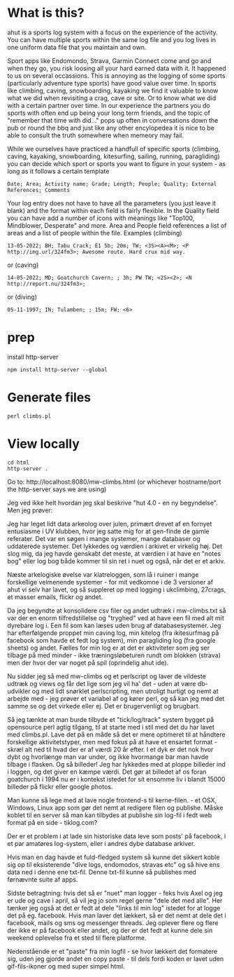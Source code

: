 # What is this?

ahut is a sports log system with a focus on the experience of the activity. You can have multiple sports within the same log file and you log lives in one uniform data file that you maintain and own.

Sport apps like Endomondo, Strava, Garmin Connect come and go and when they go, you risk loosing all your hard earned data with it. It happened to us on several occassions. This is annoying as the logging of some sports (particularly adventure type sports) have good value over time. In sports like climbing, caving, snowboarding, kayaking we find it valuable to know what we did when revisiting a crag, cave or site. Or to know what we did with a certain partner over time. In our experience the partners you do sports with often end up being your long term friends, and the topic of "remember that time with did..." pops up often in conversations down the pub or round the bbq and just like any other encylopedea it is nice to be able to consult the truth somewhere when memeory may fail. 

While we ourselves have practiced a handfull of specific sports (climbing, caving, kayaking, snowboarding, kitesurfing, sailing, running, paragliding) you can decide which sport or sports you want to figure in your system - as long as it follows a certain template
```
Date; Area; Activity name; Grade; Length; People; Quality; External References; Comments
```
Your log entry does not have to have all the parameters (you just leave it blank) and the format within each field is fairly flexible. In the Quality field you can have add a number of icons with meanings like "Top100, Mindblower, Desperate" and more. Area and People field references a list of areas and a list of people within the file.
Examples (climbing)
```
13-05-2022; BH; Tabu Crack; E1 5b; 20m; TW; <3S><A><M>; <P http://img.url/324fm3>; Awesome route. Hard crux mid way.
```
or (caving)
```
14-05-2022; MD; Goatchurch Cavern; ; 3h; PW TW; <2S><2>; <N http://report.nu/324fm3>;
```
or (diving)
```
05-11-1997; IN; Tulamben; ; 15m; FW; <6>
```
# prep

install http-server
```
npm install http-server --global 
```

# Generate files

```
perl climbs.pl
```

# View locally
```
cd html
http-server .
```

Go to: http://localhost:8080/mw-climbs.html
(or whichever hostname/port the http-server says we are using)


Jeg ved ikke helt hvordan jeg skal beskrive "hut 4.0 - en ny begyndelse". Men jeg prøver:

Jeg har leget lidt data arkeolog over julen, primært drevet af en fornyet entusiasme i UV klubben, hvor jeg satte mig for at gen-finde de gamle referater. Det var en søgen i mange systemer, mange databaser og uddaterede systemer. Det lykkedes og værdien i arkivet er virkelig høj. Det slog mig, da jeg havde genskabt det meste, at værdien i at have en "notes bog" eller log bog både kommer til sin ret i nuet og også, når det er et arkiv. 

Næste arkelogiske øvelse var klatreloggen, som lå i ruiner i mange forskellige velmenende systemer - for mit vedkomne i de 3 versioner af ahut vi selv har lavet, og så suppleret op med logging i ukclimbing, 27crags, et masser emails, flickr og andet. 

Da jeg begyndte at konsolidere csv filer og andet udtræk i mw-climbs.txt så var der en enorm tilfredstillelse og "tryghed" ved at have een fil med alt mit dyrebare log i. Een fil som kan læses uden brug af databasesystemer. Jeg har efterfølgende proppet min caving log, min kitelog (fra ikitesurfmag på facebook som havde et fedt log system), min paragliding log (fra google sheets) og andet. Fælles for min log er at det er aktiviteter som jeg ser tilbage på med minder - ikke træningsløbeturen rundt om blokken (strava) men der hvor der var noget på spil (oprindelig ahut ide).

Nu sidder jeg så med mw-climbs og et perlscript og laver de vildeste udtræk og views og får det lige som jeg vil ha' det - uden at være db-udvikler og med lidt snørklet perlscripting, men utroligt hurtigt og nemt at arbejde med - jeg prøver et variabel af og kører perl, og så kan jeg med det samme se og det virkede eller ej. Det er brugervenligt og brugbart.

Så jeg tænkte at man burde tilbyde et "tick/log/track" system bygget på opensource perl agtig tilgang, til at starte med i stil med det du har lavet med climbs.pl. Lave det på en måde så det er mere optimeret til at håndtere forskellige aktivitetstyper, men med fokus på at have et ensartet format - skræl alt ned til hvad der er af værdi 20 år efter. I et dyk er det nok hvor dybt og hvorlænge man var under, og ikke hvormange bar man havde tilbage i flasken. Og så billeder! Jeg har lykkedes med at ploppe billeder ind i loggen, og det giver en kæmpe værdi. Det gør at billedet af os foran goatchurch i 1994 nu er i kontekst istedet for sit ensomme liv i blandt 15000 billeder på flickr eller google photos.

Man kunne så lege med at lave nogle frontend-s til kerne-filen. - et OSX, Windows, Linux app som gør det nemt at redigere filen og publishe. Måske koblet til en server så man kan tilbydes at publishe sin log-fil i fedt web format på en side - tiklog.com?

Der er et problem i at lade sin historiske data leve som posts' på facebook, i et par amatøres log-system, eller i andres dybe database arkiver.

Hvis man en dag havde et fuld-fledged system så kunne det sikkert koble sig op til eksisterende "dive logs, endomodos, stravas etc" og så hive ens data ned i denne ene txt-fil. Denne txt-fil kunne så publishes med førnævnte suite af apps.

Sidste betragtning: hvis det så er "nuet" man logger - feks hvis Axel og jeg er ude og cave i april, så vil jeg jo som regel gerne "dele det med alle". Her tænker jeg også at det er fedt at dele "links til min log" istedet for at logge det på eg. facebook. Hvis man laver det lækkert, så er det nemt at dele det i facebook, mails og sms og messenger threads. Jeg oplever flere og flere der ikke er på facebook eller andet, og der er det fedt at kunne dele sin weekend oplevelse fra et sted til flere platforme. 

Nedenstående er et "paste" fra min logfil - se hvor lækkert det formatere sig, uden jeg gjorde andet en copy paste - til dels fordi koden er lavet uden gif-fils-ikoner og med super simpel html.
